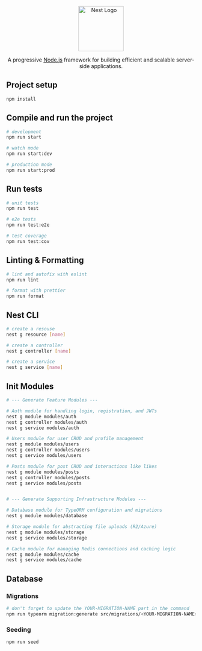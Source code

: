 <p align="center">
  <a href="http://nestjs.com/" target="blank"><img src="https://nestjs.com/img/logo-small.svg" width="120" alt="Nest Logo" /></a>
</p>

[circleci-image]: https://img.shields.io/circleci/build/github/nestjs/nest/master?token=abc123def456
[circleci-url]: https://circleci.com/gh/nestjs/nest

<p align="center">A progressive <a href="http://nodejs.org" target="_blank">Node.js</a> framework for building efficient and scalable server-side applications.</p>

## Project setup

```bash
npm install
```

## Compile and run the project

```bash
# development
npm run start

# watch mode
npm run start:dev

# production mode
npm run start:prod
```

## Run tests

```bash
# unit tests
npm run test

# e2e tests
npm run test:e2e

# test coverage
npm run test:cov
```

## Linting & Formatting
```bash
# lint and autofix with eslint
npm run lint

# format with prettier
npm run format
```

## Nest CLI
```bash
# create a resouse
nest g resource [name]

# create a controller
nest g controller [name]

# create a service
nest g service [name]
```

## Init Modules 
```bash
# --- Generate Feature Modules ---

# Auth module for handling login, registration, and JWTs
nest g module modules/auth
nest g controller modules/auth
nest g service modules/auth

# Users module for user CRUD and profile management
nest g module modules/users
nest g controller modules/users
nest g service modules/users

# Posts module for post CRUD and interactions like likes
nest g module modules/posts
nest g controller modules/posts
nest g service modules/posts


# --- Generate Supporting Infrastructure Modules ---

# Database module for TypeORM configuration and migrations
nest g module modules/database

# Storage module for abstracting file uploads (R2/Azure)
nest g module modules/storage
nest g service modules/storage

# Cache module for managing Redis connections and caching logic
nest g module modules/cache
nest g service modules/cache
```

## Database

### Migrations
```bash
# don't forget to update the YOUR-MIGRATION-NAME part in the command
npm run typeorm migration:generate src/migrations/<YOUR-MIGRATION-NAME> -- -d src/modules/database/data-source.ts
```

### Seeding
```bash
npm run seed
```




